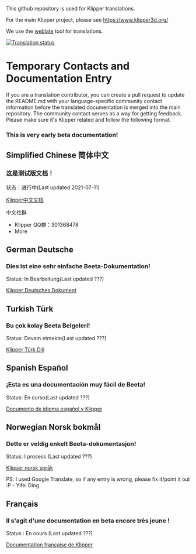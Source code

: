 This github repository is used for Klipper translations.

For the main Klipper project, please see https://www.klipper3d.org/

We use the [weblate](https://hosted.weblate.org/widgets/klipper) tool for translations.

<a href="https://hosted.weblate.org/engage/klipper/">
<img src="https://hosted.weblate.org/widgets/klipper/-/multi-auto.svg" alt="Translation status" />
</a>

# Temporary Contacts and Documentation Entry

If you are a translation contributor, you can create a pull request to update the README.md with your language-specific community contact information before the translated documentation is merged into the main repository. The community contact serves as a way for getting feedback. Please make sure it's Klipper related and follow the following format. 

### This is very early beta documentation!

## Simplified Chinese 简体中文

### 这是测试版文档！

状态：进行中(Last updated 2021-07-11)

[Klipper中文文档](https://github.com/KevinOConnor/klipper-translations/tree/translations/docs/locales/zh-hans)

中文社群
- Klipper QQ群：301368478
- More

## German Deutsche

### Dies ist eine sehr einfache Beeta-Dokumentation! 

Status: In Bearbeitung(Last updated ???)

[Klipper Deutsches Dokument](https://github.com/KevinOConnor/klipper-translations/tree/translations/docs/locales/de)

## Turkish Türk

### Bu çok kolay Beeta Belgeleri! 

Status: Devam etmekte(Last updated ???)

[Klipper Türk Dili](https://github.com/KevinOConnor/klipper-translations/tree/translations/docs/locales/tr)

## Spanish Español

### ¡Esta es una documentación muy fácil de Beeta! 

Status: En curso(Last updated ???)

[Documento de idioma español y Klipper](https://github.com/KevinOConnor/klipper-translations/tree/translations/docs/locales/es)

## Norwegian Norsk bokmål

### Dette er veldig enkelt Beeta-dokumentasjon! 

Status: I prosess (Last updated ???)

[Klipper norsk språk](https://github.com/KevinOConnor/klipper-translations/tree/translations/docs/locales/nb_NO)


PS: I used Google Translate, so if any entry is wrong, please fix it/point it out :P - Yifei Ding

## Français

### Il s'agit d'une documentation en beta encore très jeune !

Status : En cours (Last updated ???)

[Documentation française de Klipper](https://github.com/KevinOConnor/klipper-translations/tree/translations/docs/locales/fr)


